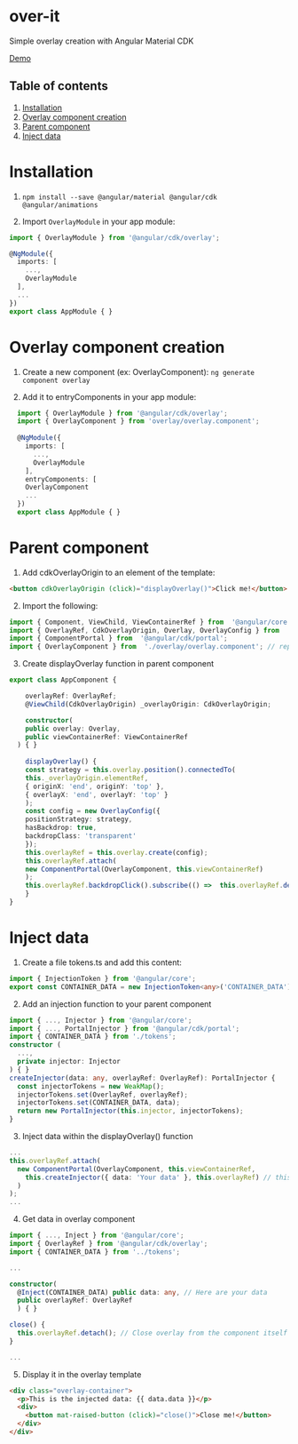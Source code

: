 # over-it

Simple overlay creation with Angular Material CDK

[Demo](http://overit.estellepicq.com/)

## Table of contents 
1. [Installation](#installation)
2. [Overlay component creation](#overlay)
3. [Parent component](#parent)
4. [Inject data](#inject)

# Installation

1. `npm install --save @angular/material @angular/cdk @angular/animations`

2. Import `OverlayModule` in your app module:
  ```typescript
  import { OverlayModule } from '@angular/cdk/overlay';

  @NgModule({
    imports: [
      ...,
      OverlayModule
    ],
    ...
  })
  export class AppModule { }
  ```
# Overlay component creation

1. Create a new component (ex: OverlayComponent): 
`ng generate component overlay`

2. Add it to entryComponents in your app module:
```typescript
  import { OverlayModule } from '@angular/cdk/overlay';
  import { OverlayComponent } from 'overlay/overlay.component';
 
  @NgModule({
    imports: [
      ...,
      OverlayModule
    ],
    entryComponents: [
    OverlayComponent
    ...
  })
  export class AppModule { }
  ```

# Parent component
1. Add cdkOverlayOrigin to an element of the template:
```html
<button cdkOverlayOrigin (click)="displayOverlay()">Click me!</button>
```
2.  Import the following:
```typescript
import { Component, ViewChild, ViewContainerRef } from  '@angular/core';
import { OverlayRef, CdkOverlayOrigin, Overlay, OverlayConfig } from  '@angular/cdk/overlay';
import { ComponentPortal } from  '@angular/cdk/portal';
import { OverlayComponent } from  './overlay/overlay.component'; // replace by your component
```

3. Create displayOverlay function in parent component
```typescript
export class AppComponent {

	overlayRef: OverlayRef;
	@ViewChild(CdkOverlayOrigin) _overlayOrigin: CdkOverlayOrigin;

	constructor(
	public overlay: Overlay,
	public viewContainerRef: ViewContainerRef
  ) { }
  
	displayOverlay() {
	const strategy = this.overlay.position().connectedTo(
	this._overlayOrigin.elementRef,
    { originX: 'end', originY: 'top' },
    { overlayX: 'end', overlayY: 'top' }
	);
	const config = new OverlayConfig({
    positionStrategy: strategy,
    hasBackdrop: true,
    backdropClass: 'transparent'
	});
	this.overlayRef = this.overlay.create(config);
	this.overlayRef.attach(
	new ComponentPortal(OverlayComponent, this.viewContainerRef)
	);
	this.overlayRef.backdropClick().subscribe(() =>  this.overlayRef.detach()); // Allows to close overlay by clicking around it
	}
}
```

# Inject data
1. Create a file tokens.ts and add this content:
```typescript
import { InjectionToken } from '@angular/core';
export const CONTAINER_DATA = new InjectionToken<any>('CONTAINER_DATA');
```

2. Add an injection function to your parent component
```typescript
import { ..., Injector } from '@angular/core';
import { ..., PortalInjector } from '@angular/cdk/portal';  
import { CONTAINER_DATA } from './tokens';
constructor (
  ...,
  private injector: Injector
) { }
createInjector(data: any, overlayRef: OverlayRef): PortalInjector {
  const injectorTokens = new WeakMap();
  injectorTokens.set(OverlayRef, overlayRef);
  injectorTokens.set(CONTAINER_DATA, data);
  return new PortalInjector(this.injector, injectorTokens);
}
```

3. Inject data within the displayOverlay() function
```typescript
...
this.overlayRef.attach(
  new ComponentPortal(OverlayComponent, this.viewContainerRef,
    this.createInjector({ data: 'Your data' }, this.overlayRef) // this is new
  )
);
...
```

4. Get data in overlay component

```typescript
import { ..., Inject } from '@angular/core';
import { OverlayRef } from '@angular/cdk/overlay';
import { CONTAINER_DATA } from '../tokens';

...

constructor(
  @Inject(CONTAINER_DATA) public data: any, // Here are your data
  public overlayRef: OverlayRef
  ) { }

close() {
  this.overlayRef.detach(); // Close overlay from the component itself
}

...
```

5. Display it in the overlay template
```html
<div class="overlay-container">
  <p>This is the injected data: {{ data.data }}</p>
  <div>
    <button mat-raised-button (click)="close()">Close me!</button>
  </div>
</div>
```